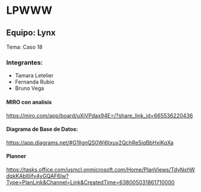 # LPWWW

## Equipo: Lynx
Tema: Caso 18

### Integrantes:

* Tamara Letelier
* Fernanda Rubio
* Bruno Vega

#### MIRO con analisis
https://miro.com/app/board/uXjVPdax94E=/?share_link_id=665536220436

#### Diagrama de Base de Datos:
https://app.diagrams.net/#G1IlgnQS0Wj6txuy2QchRe5jqBbHxjKqXa 

#### Planner
https://tasks.office.com/usmcl.onmicrosoft.com/Home/PlanViews/TdyNxhWdqkKAblIIifv4yGQAF6Iw?Type=PlanLink&Channel=Link&CreatedTime=638005031861710000 


